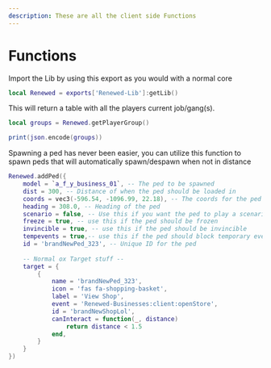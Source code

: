 ```yaml
---
description: These are all the client side Functions
---
```


# Functions

Import the Lib by using this export as you would with a normal core

```lua
local Renewed = exports['Renewed-Lib']:getLib()
```



This will return a table with all the players current job/gang(s).

```lua
local groups = Renewed.getPlayerGroup()

print(json.encode(groups))
```



Spawning a ped has never been easier, you can utilize this function to spawn peds that will automatically spawn/despawn when not in distance

```lua
Renewed.addPed({ 
    model = `a_f_y_business_01`, -- The ped to be spawned
    dist = 300, -- Distance of when the ped should be loaded in
    coords = vec3(-596.54, -1096.99, 22.18), -- The coords for the ped
    heading = 308.0, -- Heading of the ped
    scenario = false, -- Use this if you want the ped to play a scenario
    freeze = true, -- use this if the ped should be frozen
    invincible = true, -- use this if the ped should be invincible 
    tempevents = true,-- use this if the ped should block temporary events
    id = 'brandNewPed_323', -- Unique ID for the ped
    
    -- Normal ox Target stuff --
    target = {
        {
            name = 'brandNewPed_323',
            icon = 'fas fa-shopping-basket',
            label = 'View Shop',
            event = 'Renewed-Businesses:client:openStore',
            id = 'brandNewShopLol',
            canInteract = function(_, distance)
                return distance < 1.5
            end,
        }
    }
})
```



